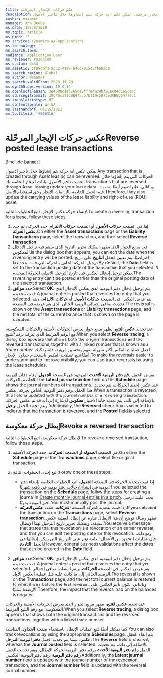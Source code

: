 ```yaml
---
title: عكس حركات الإيجار المرحّلة
description: يوضح هذا الموضوع كيفية عكس حركة إيجار مرحلة. يمكن عكس أية حركة يتم إنشاؤها خلال تأجير الأصول.
author: moaamer
manager: Ann Beebe
ms.date: 10/28/2020
ms.topic: article
ms.prod: ''
ms.service: dynamics-ax-applications
ms.technology: ''
ms.search.form: ''
audience: Application User
ms.reviewer: roschlom
ms.custom: 4464
ms.assetid: 5f89daf1-acc2-4959-b48d-91542fb6bacb
ms.search.region: Global
ms.author: moaamer
ms.search.validFrom: 2020-10-28
ms.dyn365.ops.version: 10.0.14
ms.openlocfilehash: 3e4908ddab2650e5ff7e4a28bf916604d165d08c
ms.sourcegitcommit: 38d40c331c8894acb7b119c5073e3088b54776c1
ms.translationtype: HT
ms.contentlocale: ar-SA
ms.lasthandoff: 01/15/2021
ms.locfileid: "4969518"
---
```

# <a name="reverse-posted-lease-transactions"></a><span data-ttu-id="48a46-104">عكس حركات الإيجار المرحّلة</span><span class="sxs-lookup"><span data-stu-id="48a46-104">Reverse posted lease transactions</span></span>

[!include [banner](../includes/banner.md)]

<span data-ttu-id="48a46-105">يمكن عكس أية حركة يتم إنشاؤها خلال تأجير الأصول.</span><span class="sxs-lookup"><span data-stu-id="48a46-105">Any transaction that is created through Asset leasing can be reversed.</span></span> <span data-ttu-id="48a46-106">الحركات التي يتم إلغاؤها خلال تحديث تأجير الأصول بيانات الإيجار الخاصة بك.</span><span class="sxs-lookup"><span data-stu-id="48a46-106">Transactions that are reversed through Asset leasing update your lease data.</span></span> <span data-ttu-id="48a46-107">وبالتالي، فإنها تقوم أيضًا بتحديث قيم الحمل الخاصة بالتزامات الإيجار وحق استخدام الأصل.</span><span class="sxs-lookup"><span data-stu-id="48a46-107">Therefore, they also update the carrying values of the lease liability and right-of-use (ROU) asset.</span></span>

<span data-ttu-id="48a46-108">لإنشاء حركة عكس الإيجار، اتبع الخطوات التالية.</span><span class="sxs-lookup"><span data-stu-id="48a46-108">To create a reversing transaction for a lease, follow these steps.</span></span>

1. <span data-ttu-id="48a46-109">إما في الصفحة **حركات الأصول** أو الصفحة **حركات الالتزام**، حدد الحركة، ثم حدد **عكس الحركة**.</span><span class="sxs-lookup"><span data-stu-id="48a46-109">On either the **Asset transactions** page or the **Liability transactions** page, select the transaction, and then select **Reverse transaction**.</span></span>
2. <span data-ttu-id="48a46-110">في مربع الحوار الذي يظهر، يمكنك تحرير التاريخ الذي سيتم فيه ترحيل الإدخال المعكوس.</span><span class="sxs-lookup"><span data-stu-id="48a46-110">In the dialog box that appears, you can edit the date when the reversing entry will be posted.</span></span> <span data-ttu-id="48a46-111">افتراضيًا، يتم تعيين الحقل **التاريخ** على تاريخ ترحيل الحركة الخاص بالحركة التي قمت بتحديدها.</span><span class="sxs-lookup"><span data-stu-id="48a46-111">By default, the **Date** field is set to the transaction posting date of the transaction that you selected.</span></span> <span data-ttu-id="48a46-112">لا يمكن ترحيل إدخال العكس قبل تاريخ الترحيل الأصلي للحركة المحددة.</span><span class="sxs-lookup"><span data-stu-id="48a46-112">The reversing entry can't be posted earlier than the original posting date of the selected transaction.</span></span>
3. <span data-ttu-id="48a46-113">حدد **موافق**.</span><span class="sxs-lookup"><span data-stu-id="48a46-113">Select **OK**.</span></span> <span data-ttu-id="48a46-114">يتم ترحيل إدخال دفتر اليومية الذي يعكس الإدخال الذي قمت بتحديده.</span><span class="sxs-lookup"><span data-stu-id="48a46-114">A journal entry is posted that reverses the entry that you selected.</span></span> <span data-ttu-id="48a46-115">يتم عرض العكس في الصفحة **حركات الأصول** أو **حركات الالتزام**، ويتم تحديث صافي إجمالي الرصيد الحالي الذي يتم عرضه في الصفحة.</span><span class="sxs-lookup"><span data-stu-id="48a46-115">The reversal is shown on the **Asset transactions** or **Liability transactions** page, and the net total of the current balance that is shown on the page is updated.</span></span>

<span data-ttu-id="48a46-116">عند تحديد **عكس التتبع**، يظهر مربع حوار يعرض الحركات الأصلية والحركات المعكوسة، مع الرقم المرتبط الذي يعرف *برقم التتبع*.</span><span class="sxs-lookup"><span data-stu-id="48a46-116">When you select **Reverse tracing**, a dialog box appears that shows both the original transactions and the reversed transactions, together with a linked number that is known as a *trace number*.</span></span> <span data-ttu-id="48a46-117">لجعل عمليات العكس أكثر سهولة لفهم وتحسين الرؤية، فإنه يمكنك أيضًا تتبع عمليات العكس باستخدام جداول الإيجار.</span><span class="sxs-lookup"><span data-stu-id="48a46-117">To make the reversals easier to understand and to improve visibility, you can also track reversals by using the lease schedules.</span></span>

<span data-ttu-id="48a46-118">يعرض الحقل **رقم دفتر اليومية الأحدث** الموجود في الصفحة **الجدول** أرقام دفاتر اليومية الخاصة بالحركات.</span><span class="sxs-lookup"><span data-stu-id="48a46-118">The **Latest journal number** field on the **Schedule** page shows the journal numbers of transactions.</span></span> <span data-ttu-id="48a46-119">عند عكس إحدى الحركات، يتم تحديث هذا الحقل برقم دفتر اليومية الخاص بحركة العكس.</span><span class="sxs-lookup"><span data-stu-id="48a46-119">When a transaction is reversed, this field is updated with the journal number of a reversing transaction.</span></span> <span data-ttu-id="48a46-120">بالإضافة إلى ذلك، يتم تحديد خانة الاختيار **معكوس** للإشارة إلى أنه قد تم عكس الحركة، ويتم تحديد الحقل **ترحيل**.</span><span class="sxs-lookup"><span data-stu-id="48a46-120">Additionally, the **Reversed** check box is selected to indicate that the transaction is reversed, and the **Posted** field is selected.</span></span>

## <a name="revoke-a-reversed-transaction"></a><span data-ttu-id="48a46-121">إبطال حركة معكوسة</span><span class="sxs-lookup"><span data-stu-id="48a46-121">Revoke a reversed transaction</span></span>

<span data-ttu-id="48a46-122">لإبطال حركة معكوسة، اتبع الخطوات التالية.</span><span class="sxs-lookup"><span data-stu-id="48a46-122">To revoke a reversed transaction, follow these steps.</span></span>

1. <span data-ttu-id="48a46-123">في الصفحة **الجدولة** أو الصفحة **الحركات**، حدد الحركة الأصلية.</span><span class="sxs-lookup"><span data-stu-id="48a46-123">On either the **Schedule** page or the **Transactions** page, select the original transaction.</span></span>
2. <span data-ttu-id="48a46-124">اتبع إحدى الخطوات التالية:</span><span class="sxs-lookup"><span data-stu-id="48a46-124">Follow one of these steps:</span></span>

    - <span data-ttu-id="48a46-125">إذا قمت بتحديد الحركة في الصفحة **الجدول**، اتبع الخطوات الخاصة بإنشاء دفتر يومية في [إنشاء إدخالات دفتر يومية في دُفعة شهريًا](create-monthly-journals-batch.md).</span><span class="sxs-lookup"><span data-stu-id="48a46-125">If you selected the transaction on the **Schedule** page, follow the steps for creating a journal in [Create monthly journal entries in a batch](create-monthly-journals-batch.md).</span></span> <span data-ttu-id="48a46-126">يجب عليك ترحيل دفتر اليومية يدويًا.</span><span class="sxs-lookup"><span data-stu-id="48a46-126">You must manually post the journal.</span></span>
    - <span data-ttu-id="48a46-127">إذا قمت بتحديد الحركة الصفحة **الحركات**، فحدد **عكس الحركة**.</span><span class="sxs-lookup"><span data-stu-id="48a46-127">If you selected the transaction on the **Transactions** page, select **Reverse transaction**.</span></span> <span data-ttu-id="48a46-128">تظهر رسالة توضح أن هذا الإبطال عبارة عن إبطال لعملية عكس سابقة، ويمكنك تحرير تاريخ الترحيل لهذا الإبطال.</span><span class="sxs-lookup"><span data-stu-id="48a46-128">You receive a message that states that this revocation is a revocation of an earlier reversal, and that you can edit the posting date for this revocation.</span></span> <span data-ttu-id="48a46-129">ومع ذلك، فإن عمليات التحقق من الأعمال العامة تؤثر على التواريخ التي يمكن إدخالها في الحقل **التاريخ**.</span><span class="sxs-lookup"><span data-stu-id="48a46-129">However, general business validations affect the dates that can be entered in the **Date** field.</span></span> 

3. <span data-ttu-id="48a46-130">حدد **موافق**.</span><span class="sxs-lookup"><span data-stu-id="48a46-130">Select **OK**.</span></span> <span data-ttu-id="48a46-131">يتم ترحيل إدخال دفتر اليومية الذي يعكس الإدخال الذي قمت بتحديده.</span><span class="sxs-lookup"><span data-stu-id="48a46-131">A journal entry is posted that reverses the entry that you selected.</span></span> <span data-ttu-id="48a46-132">يتم عرض العكس في الصفحة **الحركات**، ويتم استعادة صافي إجمالي الرصيد الحالي إلى ما كانت عليه قبل عملية العكس الأول.</span><span class="sxs-lookup"><span data-stu-id="48a46-132">The reversal is shown on the **Transactions** page, and the net total current balance is restored to what it was before the first reversal.</span></span> <span data-ttu-id="48a46-133">وبالتالي، يكون تأثير العكس على الأرصدة سلبيًا.</span><span class="sxs-lookup"><span data-stu-id="48a46-133">Therefore, the impact that the reversal had on the balances is negated.</span></span>

<span data-ttu-id="48a46-134">عند تحديد **عكس التتبع**، يظهر مربع الحوار الذي يعرض الحركات الأصلية والحركات المعكوسة، مع رقم التتبع المرتبط.</span><span class="sxs-lookup"><span data-stu-id="48a46-134">When you select **Reverse tracing**, a dialog box appears that shows both the original transactions and the reversed transactions, together with a linked trace number.</span></span>

<span data-ttu-id="48a46-135">كما يمكنك أيضًا تتبع عمليات الإبطال باستخدام صفحة **الجداول** المناسبة.</span><span class="sxs-lookup"><span data-stu-id="48a46-135">You can also track revocations by using the appropriate **Schedules** page.</span></span> <span data-ttu-id="48a46-136">يتم إلغاء الحقل **عكس**، بينما يتم تحديد الحقل **دفتر اليومية المرحل**.</span><span class="sxs-lookup"><span data-stu-id="48a46-136">The **Reverse** field is cleared, whereas the **Journal posted** field is selected.</span></span> <span data-ttu-id="48a46-137">بالإضافة إلى ذلك، يتم تحديث الحقل **رقم دفتر اليومية الأحدث** برقم دفتر اليومية لحركة الإبطال، ويتم تحديث الحقل **رقم دفتر اليومية** برقم دفتر اليومية العكسي.</span><span class="sxs-lookup"><span data-stu-id="48a46-137">Additionally, the **Latest journal number** field is updated with the journal number of the revocation transaction, and the **Journal number** field is updated with the reversal journal number.</span></span>

